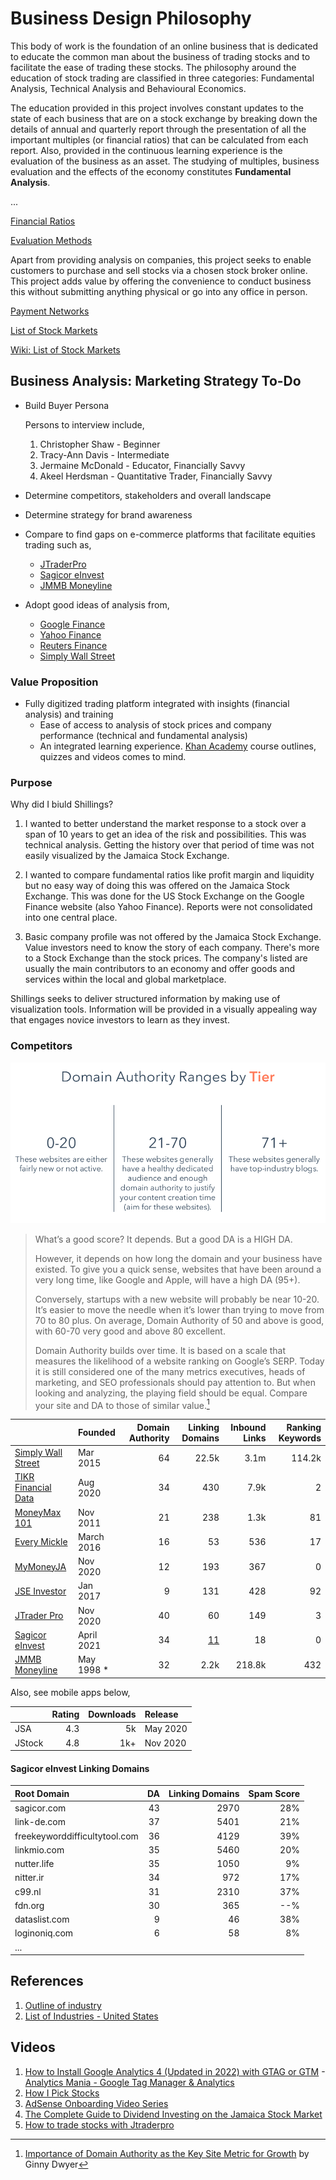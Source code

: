 # Business Design Philosophy

This body of work is the foundation of an online business that is dedicated to educate the common man about the business of trading stocks and to facilitate the ease of trading these stocks. The philosophy around the education of stock trading are classified in three categories: Fundamental Analysis, Technical Analysis and Behavioural Economics.

The education provided in this project involves constant updates to the state of each business that are on a stock exchange by breaking down the details of annual and quarterly report through the presentation of all the important multiples (or financial ratios) that can be calculated from each report. Also, provided in the continuous learning experience is the evaluation of the business as an asset. The studying of multiples, business evaluation and the effects of the economy constitutes **Fundamental Analysis**.

...

[Financial Ratios](./MULTIPLIERS.md)

[Evaluation Methods](./VALUATION.md)


Apart from providing analysis on companies, this project seeks to enable customers to purchase and sell stocks via a chosen stock broker online. This project adds value by offering the convenience to conduct business this without submitting anything physical or go into any office in person.

[Payment Networks](./NETWORKS.md)

[List of Stock Markets](https://www.tradinghours.com/markets)

[Wiki: List of Stock Markets](https://en.wikipedia.org/wiki/List_of_stock_exchanges)

## Business Analysis: Marketing Strategy To-Do

- Build Buyer Persona
  
  Persons to interview include,
  1. Christopher Shaw - Beginner
  2. Tracy-Ann Davis - Intermediate
  3. Jermaine McDonald - Educator, Financially Savvy
  4. Akeel Herdsman - Quantitative Trader, Financially Savvy

- Determine competitors, stakeholders and overall landscape

- Determine strategy for brand awareness

- Compare to find gaps on e-commerce platforms that facilitate equities trading such as,
  - [JTraderPro](https://jtraderpro.jamstockex.com/)
  - [Sagicor eInvest](https://einvest.sagicorjamaica.com/login)
  - [JMMB Moneyline](https://moneyline.jmmb.com/)

- Adopt good ideas of analysis from,
  - [Google Finance](https://www.google.com/finance/?hl=en)
  - [Yahoo Finance](https://finance.yahoo.com/)
  - [Reuters Finance](https://www.reuters.com/markets/stocks/)
  - [Simply Wall Street](https://simplywall.st/)

### Value Proposition

 - Fully digitized trading platform integrated with insights (financial analysis) and training
    - Ease of access to analysis of stock prices and company performance (technical and fundamental analysis)
    - An integrated learning experience. [Khan Academy](https://www.khanacademy.org/) course outlines, quizzes and videos comes to mind.

### Purpose

Why did I biuld Shillings?

1. I wanted to better understand the market response to a stock over a span of 10 years to get an idea of the risk and possibilities. This was technical analysis. Getting the history over that period of time was not easily visualized by the Jamaica Stock Exchange.

2. I wanted to compare fundamental ratios like profit margin and liquidity but no easy way of doing this was offered on the Jamaica Stock Exchange. This was done for the US Stock Exchange on the Google Finance website (also Yahoo Finance). Reports were not consolidated into one central place.

3. Basic company profile was not offered by the Jamaica Stock Exchange. Value investors need to know the story of each company. There's more to a Stock Exchange than the stock prices. The company's listed are usually the main contributors to an economy and offer goods and services within the local and global marketplace.

Shillings seeks to deliver structured information by making use of visualization tools. Information will be provided in a visually appealing way that engages novice investors to learn as they invest.

### Competitors

![Domain Authority by Tier](/.attachments/domain-authority-by-tier.png)

> What’s a good score? It depends. But a good DA is a HIGH DA.
>
> However, it depends on how long the domain and your business have existed. To give you a quick sense, websites that have been around a very long time, like Google and Apple, will have a high DA (95+).
>
> Conversely, startups with a new website will probably be near 10-20. It’s easier to move the needle when it’s lower than trying to move from 70 to 80 plus. On average, Domain Authority of 50 and above is good, with 60-70 very good and above 80 excellent.
>
> Domain Authority builds over time. It is based on a scale that measures the likelihood of a website ranking on Google’s SERP. Today it is still considered one of the many metrics executives, heads of marketing, and SEO professionals should pay attention to. But when looking and analyzing, the playing field should be equal. Compare your site and DA to those of similar value.[^1]


|     | Founded | Domain Authority | Linking Domains | Inbound Links | Ranking Keywords |
|:--- |:--- | ---:| ---:| ---:| ---:|
| [Simply Wall Street](https://simplywall.st) | Mar 2015 | 64 | 22.5k | 3.1m | 114.2k |
| [TIKR Financial Data](https://app.tikr.com/) | Aug 2020 | 34 | 430 | 7.9k | 2 |
| [MoneyMax 101](https://moneymax101.com/) | Nov 2011 | 21 | 238 | 1.3k | 81 |
| [Every Mickle](https://www.everymickle.com/) | March 2016 | 16 | 53 | 536 | 17 |
| [MyMoneyJA](https://mymoneyja.com/) | Nov 2020 | 12 | 193 | 367 | 0 |
| [JSE Investor](https://jseinvestor.com) | Jan 2017 | 9 | 131 | 428 | 92 |
| [JTrader Pro](https://jtraderpro.jamstockex.com) | Nov 2020 | 40 | 60 | 149 | 3 |
| [Sagicor eInvest](https://einvest.sagicorjamaica.com/login) | April 2021 | 34 | [11](#sagicor-einvest-linking-domains) | 18 | 0 |
| [JMMB Moneyline](https://moneyline.jmmb.com) | May 1998 * | 32 | 2.2k | 218.8k | 432 |

Also, see mobile apps below,

| | Rating | Downloads | Release |
|:--- | ---:| ---:|:--- |
| JSA | 4.3 | 5k | May 2020 |
| JStock | 4.8 | 1k+ | Nov 2020 |

#### Sagicor eInvest Linking Domains

| Root Domain | DA | Linking Domains | Spam Score |
|:--- | ---:| ---:| ---:|
| sagicor.com | 43 | 2970 | 28% |
| link-de.com | 37 | 5401 | 21% |
| freekeyworddifficultytool.com | 36 | 4129 | 39% |
| linkmio.com | 35 | 5460 | 20% |
| nutter.life | 35 | 1050 | 9% |
| nitter.ir | 34 | 972 | 17% |
| c99.nl | 31 | 2310 | 37% |
| fdn.org | 30 | 365 | --% |
| dataslist.com | 9 | 46 | 38% |
| loginoniq.com | 6 | 58 | 8% |
| ... | | | |

## References

1. [Outline of industry](https://en.wikipedia.org/wiki/Outline_of_industry)
1. [List of Industries - United States](https://www.ibisworld.com/united-states/list-of-industries/)

## Videos

1. [How to Install Google Analytics 4 (Updated in 2022) with GTAG or GTM](https://youtu.be/6upqv3kaIIk) - [Analytics Mania - Google Tag Manager & Analytics](https://www.youtube.com/@AnalyticsMania)
1. [How I Pick Stocks](https://youtu.be/IPwDxoomxuA)
1. [AdSense Onboarding Video Series](https://www.youtube.com/playlist?list=PLbAFD4oU9YcqHD_h-b8e8wCYo2XUqbIHM)
1. [The Complete Guide to Dividend Investing on the Jamaica Stock Market](https://youtu.be/guhqztem9fA)
1. [How to trade stocks with Jtraderpro](https://youtu.be/OwlkE77s1AI)

[^1]: [Importance of Domain Authority as the Key Site Metric for Growth](https://www.responsify.com/importance-of-domain-authority/) by Ginny Dwyer
